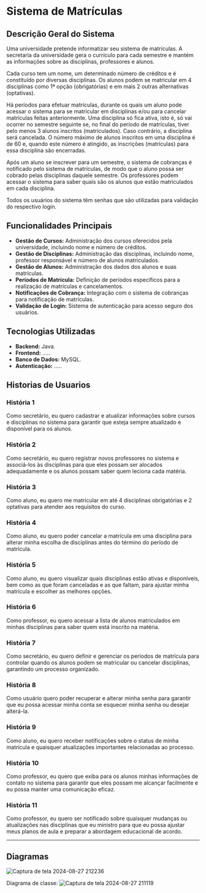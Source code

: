 # Sistema de Matrículas

## Descrição Geral do Sistema
Uma universidade pretende informatizar seu sistema de matrículas. A secretaria da universidade gera o currículo para cada semestre e mantém as informações sobre as disciplinas, professores e alunos.

Cada curso tem um nome, um determinado número de créditos e é constituído por diversas disciplinas. Os alunos podem se matricular em 4 disciplinas como 1ª opção (obrigatórias) e em mais 2 outras alternativas (optativas).

Há períodos para efetuar matrículas, durante os quais um aluno pode acessar o sistema para se matricular em disciplinas e/ou para cancelar matrículas feitas anteriormente. Uma disciplina só fica ativa, isto é, só vai ocorrer no semestre seguinte se, no final do período de matrículas, tiver pelo menos 3 alunos inscritos (matriculados). Caso contrário, a disciplina será cancelada. O número máximo de alunos inscritos em uma disciplina é de 60 e, quando este número é atingido, as inscrições (matrículas) para essa disciplina são encerradas.

Após um aluno se inscrever para um semestre, o sistema de cobranças é notificado pelo sistema de matrículas, de modo que o aluno possa ser cobrado pelas disciplinas daquele semestre. Os professores podem acessar o sistema para saber quais são os alunos que estão matriculados em cada disciplina.

Todos os usuários do sistema têm senhas que são utilizadas para validação do respectivo login.

## Funcionalidades Principais
- **Gestão de Cursos:** Administração dos cursos oferecidos pela universidade, incluindo nome e número de créditos.
- **Gestão de Disciplinas:** Administração das disciplinas, incluindo nome, professor responsável e número de alunos matriculados.
- **Gestão de Alunos:** Administração dos dados dos alunos e suas matrículas.
- **Períodos de Matrícula:** Definição de períodos específicos para a realização de matrículas e cancelamentos.
- **Notificações de Cobrança:** Integração com o sistema de cobranças para notificação de matrículas.
- **Validação de Login:** Sistema de autenticação para acesso seguro dos usuários.

## Tecnologias Utilizadas
- **Backend:** Java.
- **Frontend:** .....
- **Banco de Dados:** MySQL.
- **Autenticação:** .....

## Historias de Usuarios

### História 1

Como secretário, eu quero cadastrar e atualizar informações sobre cursos e disciplinas no sistema para garantir que esteja sempre atualizado e disponível para os alunos.

### História 2

Como secretário, eu quero registrar novos professores no sistema e associá-los às disciplinas para que eles possam ser alocados adequadamente e os alunos possam saber quem leciona cada matéria. 

### História 3

Como aluno, eu quero me matricular em até 4 disciplinas obrigatórias e 2 optativas para atender aos requisitos do curso.

### História 4

Como aluno, eu quero poder cancelar a matrícula em uma disciplina para alterar minha escolha de disciplinas antes do término do período de matrícula.

### História 5

Como aluno, eu quero visualizar quais disciplinas estão ativas e disponíveis, bem como as que foram canceladas e as que faltam, para ajustar minha matrícula e escolher as melhores opções.

### História 6

Como professor, eu quero acessar a lista de alunos matriculados em minhas disciplinas para saber quem está inscrito na matéria.

### História 7

Como secretário, eu quero definir e gerenciar os períodos de matrícula para controlar quando os alunos podem se matricular ou cancelar disciplinas, garantindo um processo organizado.

### História 8
Como usuário quero poder recuperar e alterar minha senha para garantir que eu possa acessar minha conta se esquecer minha senha ou desejar alterá-la.

### História 9

Como aluno, eu quero receber notificações sobre o status de minha matrícula e quaisquer atualizações importantes relacionadas ao processo.

### História 10

Como professor, eu quero que exiba para os alunos minhas informações de contato no sistema para garantir que eles possam me alcançar facilmente e eu possa manter uma comunicação eficaz.

### História 11

Como professor, eu quero ser notificado sobre quaisquer mudanças ou atualizações nas disciplinas que eu ministro para que eu possa ajustar meus planos de aula e preparar a abordagem educacional de acordo.

----

## Diagramas

![Captura de tela 2024-08-27 212236](https://github.com/user-attachments/assets/b475a560-8e38-4f84-86ee-eeef51113c93)


Diagrama de classe: 
![Captura de tela 2024-08-27 211119](https://github.com/user-attachments/assets/8df168e1-242a-40dd-8cc8-d457dfa0c58c)
